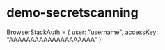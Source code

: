 # demo-secretscanning

BrowserStackAuth = {
	user: "username",
	accessKey: "AAAAAAAAAAAAAAAAAAAA"
}
